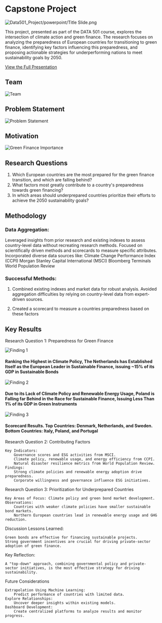 # Capstone Project

![Data501_Project/powerpoint/Title Slide.png](https://github.com/pavobravo11/Data501_Project/blob/master/powerpoint/Title%20Slide.png)

This project, presented as part of the DATA 501 course, explores the intersection of climate action and green finance. The research focuses on analyzing the preparedness of European countries for transitioning to green finance, identifying key factors influencing this preparedness, and proposing actionable strategies for underperforming nations to meet sustainability goals by 2050.

[View the Full Presentation](https://github.com/pavobravo11/Data501_Project/blob/master/powerpoint/Gustavo%20(GI%20Analytics)%20Data%20Science%20Capstone%20Final%20Presentation.pdf)

## Team
![Team](https://github.com/pavobravo11/Data501_Project/blob/master/powerpoint/Team%20Slide.png)

## Problem Statement
![Problem Statement](https://github.com/pavobravo11/Data501_Project/blob/master/powerpoint/Problem%20Statement.png)

## Motivation
![Green Finance Importance](https://github.com/pavobravo11/Data501_Project/blob/master/powerpoint/Importance%20of%20Green%20Finance.png)

## Research Questions
1. Which European countries are the most prepared for the green finance transition, and which are falling behind?
2. What factors most greatly contribute to a country's preparedness towards green financing?
3. In which areas should underprepared countries prioritize their efforts to achieve the 2050 sustainability goals?

## Methodology
### Data Aggregation:
Leveraged insights from prior research and existing indexes to assess country-level data without recreating research methods.
    Focused on scientifically driven methods and scorecards to measure specific attributes.
    Incorporated diverse data sources like:
        Climate Change Performance Index (CCPI)
        Morgan Stanley Capital International (MSCI)
        Bloomberg Terminals
        World Population Review

### Successful Methods:
1. Combined existing indexes and market data for robust analysis.
Avoided aggregation difficulties by relying on country-level data from expert-driven sources.

2. Created a scorecard to measure a countries preparedness based on these factors

## Key Results
Research Question 1: Preparedness for Green Finance

![Finding 1](https://github.com/pavobravo11/Data501_Project/blob/master/powerpoint/RQ%20Finding%201.1.png)

#### Ranking the Highest in Climate Policy, The Netherlands has Established Itself as the European Leader in Sustainable Finance, issuing ~15% of its GDP in Sustainable Bonds

![Finding 2](https://github.com/pavobravo11/Data501_Project/blob/master/powerpoint/RQ%20Finding%201.2.png)

#### Due to its Lack of Climate Policy and Renewable Energy Usage, Poland is Falling far Behind in the Race for Sustainable Finance, Issuing Less Than 1% of its GDP in Green Instruments

![Finding 3](https://github.com/pavobravo11/Data501_Project/blob/master/powerpoint/RQ%20Finding%201.3.png)

#### Scorecard Results. Top Countries: Denmark, Netherlands, and Sweden. Bottom Countries: Italy, Poland, and Portugal

Research Question 2: Contributing Factors

    Key Indicators:
        Governance scores and ESG activities from MSCI.
        Climate policy, renewable usage, and energy efficiency from CCPI.
        Natural disaster resilience metrics from World Population Review.
    Findings:
        Strong climate policies and renewable energy adoption drive preparedness.
        Corporate willingness and governance influence ESG initiatives.

Research Question 3: Prioritization for Underprepared Countries

    Key Areas of Focus: Climate policy and green bond market development.
    Observations:
        Countries with weaker climate policies have smaller sustainable bond markets.
        Northern European countries lead in renewable energy usage and GHG reduction.

Discussion
Lessons Learned:

    Green bonds are effective for financing sustainable projects.
    Strong government incentives are crucial for driving private-sector adoption of green finance.

Key Reflection:

    A "top-down" approach, combining governmental policy and private-sector initiatives, is the most effective strategy for driving sustainability.

Future Considerations

    Extrapolation Using Machine Learning:
        Predict performance of countries with limited data.
    Explore Relationships:
        Uncover deeper insights within existing models.
    Dashboard Development:
        Create centralized platforms to analyze results and monitor progress.
